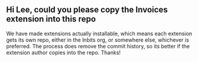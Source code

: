 ## Hi Lee, could you please copy the Invoices extension into this repo
We have made extensions actually installable, which means each extension gets its own repo, either in the lnbits org, or somewhere else, whichever is preferred. The process does remove the commit history, so its better if the extension author copies into the repo. Thanks!
